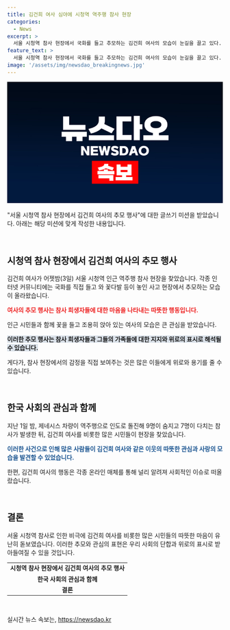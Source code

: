 ```yaml
---
title: 김건희 여사 심야에 시청역 역주행 참사 현장
categories:
  - News
excerpt: >
  서울 시청역 참사 현장에서 국화를 들고 추모하는 김건희 여사의 모습이 눈길을 끌고 있다. 지난 1일 밤 발생한 역주행 참사로 9명이 사망하고 7명이 다친 가운데, 그녀가 현장을 찾아 사고 희생자들을 추모하는 모습은 온라인 커뮤니티에서 화제가 되고 있다.
feature_text: >
  서울 시청역 참사 현장에서 국화를 들고 추모하는 김건희 여사의 모습이 눈길을 끌고 있다. 지난 1일 밤 발생한 역주행 참사로 9명이 사망하고 7명이 다친 가운데, 그녀가 현장을 찾아 사고 희생자들을 추모하는 모습은 온라인 커뮤니티에서 화제가 되고 있다.
image: '/assets/img/newsdao_breakingnews.jpg'
---
```


<p><img src="/assets/img/newsdao_breakingnews.jpg" alt="bookingtag 속보" /></p>

<p>"서울 시청역 참사 현장에서 김건희 여사의 추모 행사"에 대한 글쓰기 미션을 받았습니다. 아래는 해당 미션에 맞게 작성한 내용입니다.</p>

<p data-ke-size="size16">&nbsp;</p>

<h2 data-ke-size="size26">시청역 참사 현장에서 김건희 여사의 추모 행사</h2>

<p>김건희 여사가 어젯밤(3일) 서울 시청역 인근 역주행 참사 현장을 찾았습니다. 각종 인터넷 커뮤니티에는 국화를 직접 들고 와 꽃다발 등이 놓인 사고 현장에서 추모하는 모습이 올라왔습니다.</p>

<p><b><span style="color: #ee2323;">여사의 추모 행사는 참사 희생자들에 대한 마음을 나타내는 따뜻한 행동입니다.</span></b></p>

<p>인근 시민들과 함께 꽃을 들고 조용히 앉아 있는 여사의 모습은 큰 관심을 받았습니다.</p>

<p><b><span style="background-color: #21538527;">이러한 추모 행사는 참사 희생자들과 그들의 가족들에 대한 지지와 위로의 표시로 해석될 수 있습니다.</span></b></p>

<p>게다가, 참사 현장에서의 감정을 직접 보여주는 것은 많은 이들에게 위로와 용기를 줄 수 있습니다.</p>

<p data-ke-size="size16">&nbsp;</p>

<h2 data-ke-size="size26">한국 사회의 관심과 함께</h2>

<p>지난 1일 밤, 제네시스 차량이 역주행으로 인도로 돌진해 9명이 숨지고 7명이 다치는 참사가 발생한 뒤, 김건희 여사를 비롯한 많은 시민들이 현장을 찾았습니다.</p>

<p><b><span style="color: #1a5490;">이러한 사건으로 인해 많은 사람들이 김건희 여사와 같은 이웃의 따뜻한 관심과 사랑의 모습을 발견할 수 있었습니다.</span></b></p>

<p>한편, 김건희 여사의 행동은 각종 온라인 매체를 통해 널리 알려져 사회적인 이슈로 떠올랐습니다.</p>

<p data-ke-size="size16">&nbsp;</p>

<h2 data-ke-size="size26">결론</h2>

<p>서울 시청역 참사로 인한 비극에 김건희 여사를 비롯한 많은 시민들의 따뜻한 마음이 유난히 돋보였습니다. 이러한 추모와 관심의 표현은 우리 사회의 단합과 위로의 표시로 받아들여질 수 있을 것입니다.</p>

<table>
<tbody>
<tr>
<td style="text-align: center; height: 17px;"><b>시청역 참사 현장에서 김건희 여사의 추모 행사</b></td>
</tr>
<tr>
<td style="text-align: center; height: 17px;"><b>한국 사회의 관심과 함께</b></td>
</tr>
<tr>
<td style="text-align: center; height: 17px;"><b>결론</b></td>
</tr>
</tbody>
</table>

<p data-ke-size="size16">&nbsp;</p>
실시간 뉴스 속보는, <a href="https://newsdao.kr" rel="dofollow">https://newsdao.kr</a>


